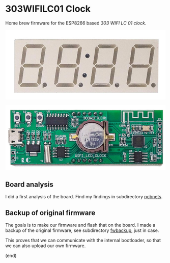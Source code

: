 # 303WIFILC01 Clock

Home brew firmware for the ESP8266 based _303 WIFI LC 01 clock_.

![front](pcbnets/front.jpg)

![back](pcbnets/pcb.png)


## Board analysis

I did a first analysis of the board.
Find my findings in subdirectory [pcbnets](pcbnets).


## Backup of original firmware

The goals is to make our firmware and flash that on the board.
I made a backup of the original firmware, see subdirectory [fwbackup](fwbackup), just in case.

This proves that we can communicate with the internal bootloader, so that we can also upload our own firmware.

(end)

